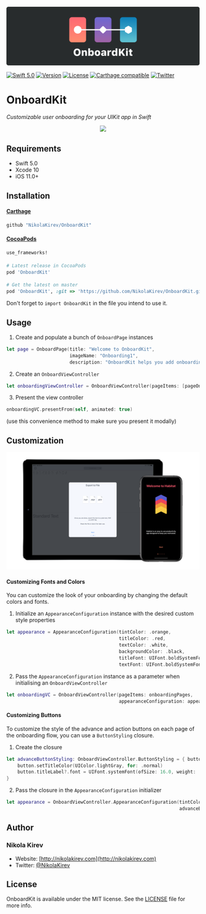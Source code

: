 ![OnboardKit](Assets/banner.png)

[![Swift 5.0](https://img.shields.io/badge/Swift-5.0-orange.svg?style=flat)](https://developer.apple.com/swift/)
[![Version](https://img.shields.io/cocoapods/v/OnboardKit.svg?style=flat)](http://cocoapods.org/pods/OnboardKit)
[![License](https://img.shields.io/cocoapods/l/OnboardKit.svg?style=flat)](http://cocoapods.org/pods/OnboardKit)
[![Carthage compatible](https://img.shields.io/badge/Carthage-compatible-4BC51D.svg?style=flat)](https://github.com/Carthage/Carthage)
[![Twitter](https://img.shields.io/badge/twitter-@NikolaKirev-blue.svg?style=flat)](https://twitter.com/NikolaKirev)

# OnboardKit
*Customizable user onboarding for your UIKit app in Swift*

<p align="center"><img src="https://media.giphy.com/media/3ohjV8gDG3kE5dbWSI/giphy.gif" /></p>

## Requirements

* Swift 5.0
* Xcode 10
* iOS 11.0+

## Installation

#### [Carthage](https://github.com/Carthage/Carthage)

````bash
github "NikolaKirev/OnboardKit"
````

#### [CocoaPods](http://cocoapods.org)

````ruby
use_frameworks!

# Latest release in CocoaPods
pod 'OnboardKit'

# Get the latest on master
pod 'OnboardKit', :git => 'https://github.com/NikolaKirev/OnboardKit.git', :branch => 'master'
````

Don't forget to `import OnboardKit` in the file you intend to use it.

## Usage

1. Create and populate a bunch of `OnboardPage` instances
````swift
let page = OnboardPage(title: "Welcome to OnboardKit",
                       imageName: "Onboarding1",
                       description: "OnboardKit helps you add onboarding to your iOS app")
````
2. Create an `OnboardViewController`
````swift
let onboardingViewController = OnboardViewController(pageItems: [pageOne, ...]])
````
3. Present the view controller
````swift
onboardingVC.presentFrom(self, animated: true)
````
(use this convenience method to make sure you present it modally)

## Customization

![Custom examples](Assets/custom_examples.png)

#### Customizing Fonts and Colors
You can customize the look of your onboarding by changing the default colors and fonts.

1. Initialize an `AppearanceConfiguration` instance with the desired custom style properties
````swift
let appearance = AppearanceConfiguration(tintColor: .orange,
                                         titleColor: .red,
                                         textColor: .white,
                                         backgroundColor: .black,
                                         titleFont: UIFont.boldSystemFont(ofSize: 32.0),
                                         textFont: UIFont.boldSystemFont(ofSize: 17.0))
````
2. Pass the `AppearanceConfiguration` instance as a parameter when initialising an `OnboardViewController`
````swift
let onboardingVC = OnboardViewController(pageItems: onboardingPages,
                                         appearanceConfiguration: appearance)
````

#### Customizing Buttons
To customize the style of the advance and action buttons on each page of the onboarding flow, you can use a `ButtonStyling` closure.

1. Create the closure
````swift
let advanceButtonStyling: OnboardViewController.ButtonStyling = { button in
    button.setTitleColor(UIColor.lightGray, for: .normal)
    button.titleLabel?.font = UIFont.systemFont(ofSize: 16.0, weight: .semibold)
}
````
2. Pass the closure in the `AppearanceConfiguration` initializer
````swift
let appearance = OnboardViewController.AppearanceConfiguration(tintColor: .orange,
                                                               advanceButtonStyling: advanceButtonStyling)
````

## Author

### Nikola Kirev

* Website: [http://nikolakirev.com](http://nikolakirev.com)
* Twitter: [@NikolaKirev](http://twitter.com/nikolakirev)

## License

OnboardKit is available under the MIT license. See the [LICENSE](https://github.com/NikolaKirev/OnboardKit/blob/master/LICENSE) file for more info.

